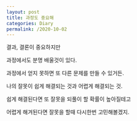 ```yaml
---
layout: post
title: 과정도 중요해
categories: Diary
permalink: /2020-10-02
---
```


결과, 결론이 중요하지만

과정에서도 분명 배울것이 있다.

과정에서 얻지 못하면 또 다른 문제를 만들 수 있거든.

나의 잘못이 쉽게 해결되는 것과 어렵게 해결되는 것.

쉽게 해결된다면 또 잘못을 되풀이 할 확률이 높아질테고

어렵게 해겨된다면 잘못을 할때 다시한번 고민해볼겠지.